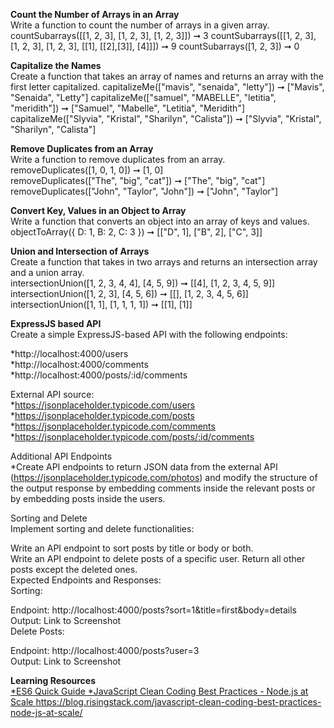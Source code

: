 **Count the Number of Arrays in an Array**  
Write a function to count the number of arrays in a given array.
countSubarrays([[1, 2, 3], [1, 2, 3], [1, 2, 3]]) ➞ 3
countSubarrays([[1, 2, 3], [1, 2, 3], [1, 2, 3], [[1], [[2],[3]], [4]]]) ➞ 9
countSubarrays([1, 2, 3]) ➞ 0

**Capitalize the Names**  
Create a function that takes an array of names and returns an array with the first letter capitalized.
capitalizeMe(["mavis", "senaida", "letty"]) ➞ ["Mavis", "Senaida", "Letty"]
capitalizeMe(["samuel", "MABELLE", "letitia", "meridith"]) ➞ ["Samuel", "Mabelle", "Letitia", "Meridith"]
capitalizeMe(["Slyvia", "Kristal", "Sharilyn", "Calista"]) ➞ ["Slyvia", "Kristal", "Sharilyn", "Calista"]

**Remove Duplicates from an Array**  
Write a function to remove duplicates from an array.  
removeDuplicates([1, 0, 1, 0]) ➞ [1, 0]  
removeDuplicates(["The", "big", "cat"]) ➞ ["The", "big", "cat"]  
removeDuplicates(["John", "Taylor", "John"]) ➞ ["John", "Taylor"]  

**Convert Key, Values in an Object to Array**  
Write a function that converts an object into an array of keys and values.  
objectToArray({ D: 1, B: 2, C: 3 }) ➞ [["D", 1], ["B", 2], ["C", 3]]  

**Union and Intersection of Arrays**  
Create a function that takes in two arrays and returns an intersection array and a union array.  
intersectionUnion([1, 2, 3, 4, 4], [4, 5, 9]) ➞ [[4], [1, 2, 3, 4, 5, 9]]  
intersectionUnion([1, 2, 3], [4, 5, 6]) ➞ [[], [1, 2, 3, 4, 5, 6]]  
intersectionUnion([1, 1], [1, 1, 1, 1]) ➞ [[1], [1]]  

**ExpressJS based API**  
Create a simple ExpressJS-based API with the following endpoints:    

*http://localhost:4000/users  
*http://localhost:4000/comments  
*http://localhost:4000/posts/:id/comments  

External API source:  
*https://jsonplaceholder.typicode.com/users  
*https://jsonplaceholder.typicode.com/posts  
*https://jsonplaceholder.typicode.com/comments  
*https://jsonplaceholder.typicode.com/posts/:id/comments  

Additional API Endpoints  
*Create API endpoints to return JSON data from the external API (https://jsonplaceholder.typicode.com/photos) and modify the structure of the output response by embedding comments inside the relevant posts or by embedding posts inside the users.

Sorting and Delete  
Implement sorting and delete functionalities:

Write an API endpoint to sort posts by title or body or both.  
Write an API endpoint to delete posts of a specific user. Return all other posts except the deleted ones.  
Expected Endpoints and Responses:  
Sorting:

Endpoint: http://localhost:4000/posts?sort=1&title=first&body=details  
Output: Link to Screenshot  
Delete Posts:

Endpoint: http://localhost:4000/posts?user=3  
Output: Link to Screenshot  

**Learning Resources**  
[*ES6 Quick Guide  ](https://www.tutorialspoint.com/es6/es6_quick_guide.htm)
[*JavaScript Clean Coding Best Practices - Node.js at Scale  ](https://blog.risingstack.com/javascript-clean-coding-best-practices-node-js-at-scale/)https://blog.risingstack.com/javascript-clean-coding-best-practices-node-js-at-scale/
